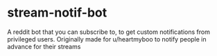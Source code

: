 # stream-notif-bot
A reddit bot that you can subscribe to, to get custom notifications from privileged users. Originally made for u/heartmyboo to notify people in advance for their streams
